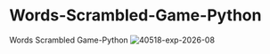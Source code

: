 # Words-Scrambled-Game-Python
Words Scrambled Game-Python
![40518-exp-2026-08](https://github.com/Irfan-Ali01/Games-Python/assets/151863237/2a396293-145c-4953-aab8-0b518b0d1611)
